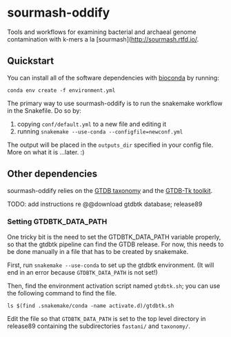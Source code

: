 # sourmash-oddify

Tools and workflows for examining bacterial and archaeal genome contamination
with k-mers a la [sourmash](http://sourmash.rtfd.io/.

## Quickstart

You can install all of the software dependencies with
[bioconda](https://bioconda.github.io/) by running:

```
conda env create -f environment.yml
```

The primary way to use sourmash-oddify is to run the snakemake
workflow in the Snakefile. Do so by:

1. copying `conf/default.yml` to a new file and editing it
2. running `snakemake --use-conda --configfile=newconf.yml`

The output will be placed in the `outputs_dir` specified in your config file.
More on what it is ...later. :)

## Other dependencies

sourmash-oddify relies on the [GTDB
taxonomy](https://www.biorxiv.org/content/10.1101/256800v2) and the
[GTDB-Tk toolkit](https://github.com/Ecogenomics/GtdbTk).

TODO: add instructions re @@download gtdbtk database; release89

### Setting GTDBTK_DATA_PATH

One tricky bit is the need to set the GTDBTK_DATA_PATH variable
properly, so that the gtdbtk pipeline can find the GTDB release.  For
now, this needs to be done manually in a file that has to be created
by snakemake.

First, run `snakemake --use-conda` to set up the gtdbtk environment.
(It will end in an error because `GTDBTK_DATA_PATH` is not set!)

Then, find the environment activation script named `gtdbtk.sh`; you can
use the following command to find the file.

`ls $(find .snakemake/conda -name activate.d)/gtdbtk.sh`

Edit the file so that `GTDBTK_DATA_PATH` is set to the top level directory
in release89 containing the subdirectories `fastani/` and `taxonomy/`.
